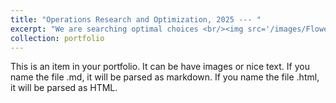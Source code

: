 ```yaml
---
title: "Operations Research and Optimization, 2025 --- "
excerpt: "We are searching optimal choices <br/><img src='/images/Flower 2.jpg'>"
collection: portfolio  
---
```


This is an item in your portfolio. It can be have images or nice text. If you name the file .md, it will be parsed as markdown. If you name the file .html, it will be parsed as HTML. 
